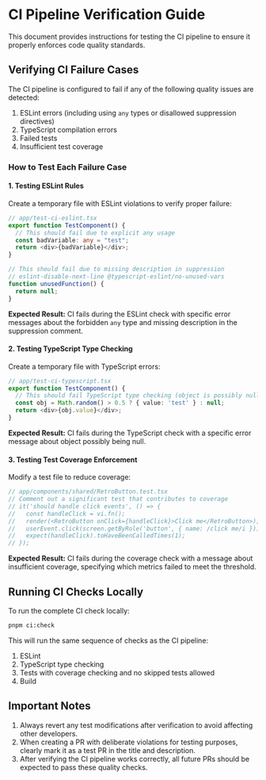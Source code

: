 # CI Pipeline Verification Guide

This document provides instructions for testing the CI pipeline to ensure it properly enforces code quality standards.

## Verifying CI Failure Cases

The CI pipeline is configured to fail if any of the following quality issues are detected:

1. ESLint errors (including using `any` types or disallowed suppression directives)
2. TypeScript compilation errors
3. Failed tests
4. Insufficient test coverage

### How to Test Each Failure Case

#### 1. Testing ESLint Rules

Create a temporary file with ESLint violations to verify proper failure:

```typescript
// app/test-ci-eslint.tsx
export function TestComponent() {
  // This should fail due to explicit any usage
  const badVariable: any = "test";
  return <div>{badVariable}</div>;
}

// This should fail due to missing description in suppression
// eslint-disable-next-line @typescript-eslint/no-unused-vars
function unusedFunction() {
  return null;
}
```

**Expected Result:** CI fails during the ESLint check with specific error messages about the forbidden `any` type and missing description in the suppression comment.

#### 2. Testing TypeScript Type Checking

Create a temporary file with TypeScript errors:

```typescript
// app/test-ci-typescript.tsx
export function TestComponent() {
  // This should fail TypeScript type checking (object is possibly null)
  const obj = Math.random() > 0.5 ? { value: 'test' } : null;
  return <div>{obj.value}</div>;
}
```

**Expected Result:** CI fails during the TypeScript check with a specific error message about object possibly being null.

#### 3. Testing Test Coverage Enforcement

Modify a test file to reduce coverage:

```typescript
// app/components/shared/RetroButton.test.tsx
// Comment out a significant test that contributes to coverage
// it('should handle click events', () => {
//   const handleClick = vi.fn();
//   render(<RetroButton onClick={handleClick}>Click me</RetroButton>);
//   userEvent.click(screen.getByRole('button', { name: /click me/i }));
//   expect(handleClick).toHaveBeenCalledTimes(1);
// });
```

**Expected Result:** CI fails during the coverage check with a message about insufficient coverage, specifying which metrics failed to meet the threshold.

## Running CI Checks Locally

To run the complete CI check locally:

```bash
pnpm ci:check
```

This will run the same sequence of checks as the CI pipeline:
1. ESLint
2. TypeScript type checking
3. Tests with coverage checking and no skipped tests allowed
4. Build

## Important Notes

1. Always revert any test modifications after verification to avoid affecting other developers.
2. When creating a PR with deliberate violations for testing purposes, clearly mark it as a test PR in the title and description.
3. After verifying the CI pipeline works correctly, all future PRs should be expected to pass these quality checks.